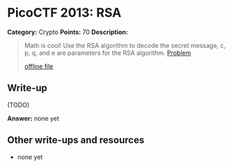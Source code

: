 # PicoCTF 2013: RSA

**Category:** Crypto
**Points:** 70
**Description:**

> Math is cool! Use the RSA algorithm to decode the secret message, c, p, q, and e are parameters for the RSA algorithm. [Problem](https://2013.picoctf.com/problems/rsa.txt)
>
> [offline file](rsa.txt)

## Write-up

(TODO)

**Answer:** none yet

## Other write-ups and resources

* none yet